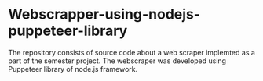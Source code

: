 # Webscrapper-using-nodejs-puppeteer-library
The repository consists of source code about a web scraper implemted as a part of the semester project. The webscraper was developed using Puppeteer library of node.js framework.
